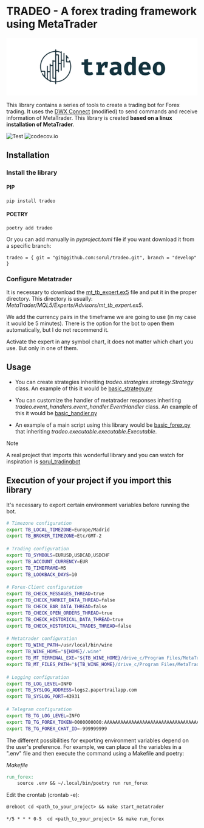# TRADEO - A forex trading framework using MetaTrader
![Logo](docs/images/logo.PNG "Title")

This library contains a series of tools to create a trading bot for Forex trading. It uses the [DWX Connect](https://github.com/darwinex/dwxconnect/) (modified) to send commands and receive information of MetaTrader.
This library is created **based on a linux installation of MetaTrader**.

![Test](https://github.com/sorul/tradeo/actions/workflows/testing_coverage.yml/badge.svg?branch=master)
![codecov.io](https://codecov.io/github/sorul/tradeo/coverage.svg?branch=master)

## Installation

### Install the library

#### PIP
```shell
pip install tradeo
```

#### POETRY
```shell
poetry add tradeo
```

Or you can add manually in *pyproject.toml* file if you want download it from a specific branch:

```shell
tradeo = { git = "git@github.com:sorul/tradeo.git", branch = "develop" }
```


### Configure Metatrader

It is necessary to download the [mt_tb_expert.ex5](docs/files/mt_tb_expert.ex5) file and put it in the proper directory. This directory is usually: *MetaTrader/MQL5/Experts/Advisors/mt_tb_expert.ex5*.

We add the currency pairs in the timeframe we are going to use (in my case it would be 5 minutes). There is the option for the bot to open them automatically, but I do not recommend it.

Activate the expert in any symbol chart, it does not matter which chart you use. But only in one of them.


## Usage

- You can create strategies inheriting *tradeo.strategies.strategy.Strategy* class. An example of this it would be [basic_strategy.py](tradeo/strategies/basic_strategy.py)

- You can customize the handler of metatrader responses inheriting *tradeo.event_handlers.event_handler.EventHandler* class. An example of this it would be [basic_handler.py](tradeo/event_handlers/basic_event_handler.py)

- An example of a main script using this library would be [basic_forex.py](tradeo/tradeo/executable/basic_forex.py) that inheriting *tradeo.executable.executable.Executable*.

> [!NOTE]  
> A real project that imports this wonderful library and you can watch for inspiration is [sorul_tradingbot](https://github.com/sorul/sorul_tradingbot)



## Execution of your project if you import this library

It's necessary to export certain environment variables before running the bot.

```bash
# Timezone configuration
export TB_LOCAL_TIMEZONE=Europe/Madrid
export TB_BROKER_TIMEZONE=Etc/GMT-2

# Trading configuration
export TB_SYMBOLS=EURUSD,USDCAD,USDCHF
export TB_ACCOUNT_CURRENCY=EUR
export TB_TIMEFRAME=M5
export TB_LOOKBACK_DAYS=10

# Forex-Client configuration
export TB_CHECK_MESSAGES_THREAD=true
export TB_CHECK_MARKET_DATA_THREAD=false
export TB_CHECK_BAR_DATA_THREAD=false
export TB_CHECK_OPEN_ORDERS_THREAD=true
export TB_CHECK_HISTORICAL_DATA_THREAD=true
export TB_CHECK_HISTORICAL_TRADES_THREAD=false

# Metatrader configuration
export TB_WINE_PATH=/usr/local/bin/wine
export TB_WINE_HOME="${HOME}/.wine"
export TB_MT_TERMINAL_EXE="${TB_WINE_HOME}/drive_c/Program Files/MetaTrader/terminal.exe"
export TB_MT_FILES_PATH="${TB_WINE_HOME}/drive_c/Program Files/MetaTrader/MQL5/Files"

# Logging configuration
export TB_LOG_LEVEL=INFO
export TB_SYSLOG_ADDRESS=logs2.papertrailapp.com
export TB_SYSLOG_PORT=43931

# Telegram configuration
export TB_TG_LOG_LEVEL=INFO
export TB_TG_FOREX_TOKEN=0000000000:AAAAAAAAAAAAAAAAAAAAAAAAAAAAAAAAAAA
export TB_TG_FOREX_CHAT_ID=-999999999
```

The different possibilities for exporting environment variables depend on
the user's preference. For example, we can place all the variables in a
".env" file and then execute the command using a Makefile and poetry:

*Makefile*
```makefile
run_forex:
	source .env && ~/.local/bin/poetry run run_forex
```

Edit the crontab (crontab -e):

```console
@reboot cd <path_to_your_project> && make start_metatrader

*/5 * * * 0-5  cd <path_to_your_project> && make run_forex
```